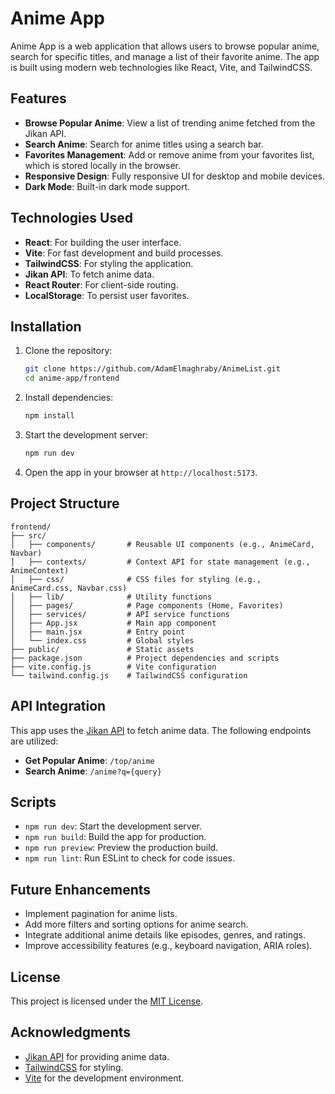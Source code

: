 # Anime App

Anime App is a web application that allows users to browse popular anime, search for specific titles, and manage a list of their favorite anime. The app is built using modern web technologies like React, Vite, and TailwindCSS.

## Features

- **Browse Popular Anime**: View a list of trending anime fetched from the Jikan API.
- **Search Anime**: Search for anime titles using a search bar.
- **Favorites Management**: Add or remove anime from your favorites list, which is stored locally in the browser.
- **Responsive Design**: Fully responsive UI for desktop and mobile devices.
- **Dark Mode**: Built-in dark mode support.

## Technologies Used

- **React**: For building the user interface.
- **Vite**: For fast development and build processes.
- **TailwindCSS**: For styling the application.
- **Jikan API**: To fetch anime data.
- **React Router**: For client-side routing.
- **LocalStorage**: To persist user favorites.

## Installation

1. Clone the repository:

   ```bash
   git clone https://github.com/AdamElmaghraby/AnimeList.git
   cd anime-app/frontend
   ```

2. Install dependencies:

   ```bash
   npm install
   ```

3. Start the development server:

   ```bash
   npm run dev
   ```

4. Open the app in your browser at `http://localhost:5173`.

## Project Structure

```
frontend/
├── src/
│   ├── components/       # Reusable UI components (e.g., AnimeCard, Navbar)
│   ├── contexts/         # Context API for state management (e.g., AnimeContext)
│   ├── css/              # CSS files for styling (e.g., AnimeCard.css, Navbar.css)
│   ├── lib/              # Utility functions
│   ├── pages/            # Page components (Home, Favorites)
│   ├── services/         # API service functions
│   ├── App.jsx           # Main app component
│   ├── main.jsx          # Entry point
│   └── index.css         # Global styles
├── public/               # Static assets
├── package.json          # Project dependencies and scripts
├── vite.config.js        # Vite configuration
└── tailwind.config.js    # TailwindCSS configuration
```

## API Integration

This app uses the [Jikan API](https://jikan.moe/) to fetch anime data. The following endpoints are utilized:

- **Get Popular Anime**: `/top/anime`
- **Search Anime**: `/anime?q={query}`

## Scripts

- `npm run dev`: Start the development server.
- `npm run build`: Build the app for production.
- `npm run preview`: Preview the production build.
- `npm run lint`: Run ESLint to check for code issues.

## Future Enhancements

- Implement pagination for anime lists.
- Add more filters and sorting options for anime search.
- Integrate additional anime details like episodes, genres, and ratings.
- Improve accessibility features (e.g., keyboard navigation, ARIA roles).

## License

This project is licensed under the [MIT License](./LICENSE).

## Acknowledgments

- [Jikan API](https://jikan.moe/) for providing anime data.
- [TailwindCSS](https://tailwindcss.com/) for styling.
- [Vite](https://vitejs.dev/) for the development environment.
